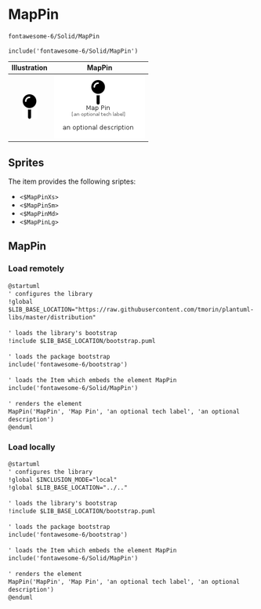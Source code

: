 # MapPin


```text
fontawesome-6/Solid/MapPin
```

```text
include('fontawesome-6/Solid/MapPin')
```



| Illustration | MapPin |
| :---: | :---: |
| ![illustration for Illustration](../../fontawesome-6/Solid/MapPin.png) | ![illustration for MapPin](../../fontawesome-6/Solid/MapPin.Local.png) |



## Sprites
The item provides the following sriptes:

- `<$MapPinXs>`
- `<$MapPinSm>`
- `<$MapPinMd>`
- `<$MapPinLg>`





## MapPin

### Load remotely
```plantuml
@startuml
' configures the library
!global $LIB_BASE_LOCATION="https://raw.githubusercontent.com/tmorin/plantuml-libs/master/distribution"

' loads the library's bootstrap
!include $LIB_BASE_LOCATION/bootstrap.puml

' loads the package bootstrap
include('fontawesome-6/bootstrap')

' loads the Item which embeds the element MapPin
include('fontawesome-6/Solid/MapPin')

' renders the element
MapPin('MapPin', 'Map Pin', 'an optional tech label', 'an optional description')
@enduml
```

### Load locally
```plantuml
@startuml
' configures the library
!global $INCLUSION_MODE="local"
!global $LIB_BASE_LOCATION="../.."

' loads the library's bootstrap
!include $LIB_BASE_LOCATION/bootstrap.puml

' loads the package bootstrap
include('fontawesome-6/bootstrap')

' loads the Item which embeds the element MapPin
include('fontawesome-6/Solid/MapPin')

' renders the element
MapPin('MapPin', 'Map Pin', 'an optional tech label', 'an optional description')
@enduml
```

